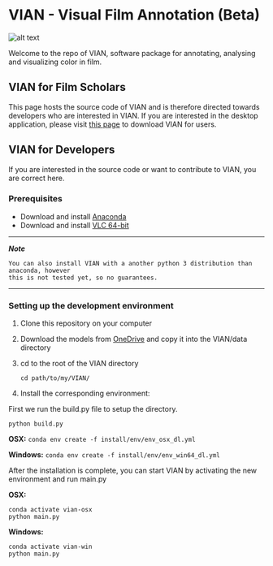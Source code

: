 # VIAN - Visual Film Annotation (Beta)

![alt text](qt_ui/images/github-title.png)

Welcome to the repo of VIAN, software package for annotating, analysing and 
visualizing color in film. 

## VIAN for Film Scholars
This page hosts the source code of VIAN and is therefore directed towards developers who are interested in VIAN. 
If you are interested in the desktop application, please visit 
[this page](http://ercwebapp.westeurope.cloudapp.azure.com/vian) 
to download VIAN for users. 

## VIAN for Developers
If you are interested in the source code or want to contribute to VIAN, you are correct here. 

### Prerequisites
- Download and install [Anaconda](https://www.anaconda.com/distribution/)
- Download and install [VLC 64-bit](https://www.videolan.org/vlc/index.html)

---

***Note***

    You can also install VIAN with a another python 3 distribution than anaconda, however
    this is not tested yet, so no guarantees. 
    
---

### Setting up the development environment
1. Clone this repository on your computer
2. Download the models from [OneDrive](https://1drv.ms/f/s!Avol1nnS24kLldQ6sI0KucWUrWWF6g) and copy it into the VIAN/data directory
3. cd to the root of the VIAN directory

    ```cd path/to/my/VIAN/```

4. Install the corresponding environment:

First we run the build.py file to setup the directory.

```python build.py```

<b>OSX:</b>
```conda env create -f install/env/env_osx_dl.yml``` 

<b>Windows:</b>
```conda env create -f install/env/env_win64_dl.yml``` 

After the installation is complete, you can start VIAN by activating the new environment
and run main.py

<b>OSX:</b>
````
conda activate vian-osx
python main.py
````

<b>Windows:</b>
````
conda activate vian-win
python main.py
````

